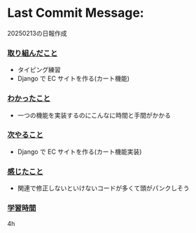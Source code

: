 # Last Commit Message:
20250213の日報作成

### <u>取り組んだこと</u>
- タイピング練習
- Django で EC サイトを作る(カート機能)

### <u>わかったこと</u>
- 一つの機能を実装するのにこんなに時間と手間がかかる

### <u>次やること</u>
- Django で EC サイトを作る(カート機能実装)

### <u>感じたこと</u>
- 関連で修正しないといけないコードが多くて頭がパンクしそう

### <u>学習時間</u>
4h
